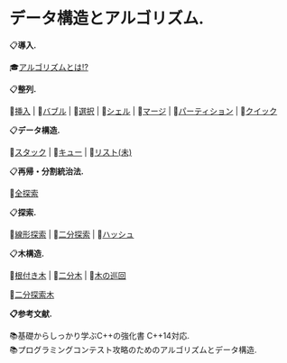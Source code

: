 
# データ構造とアルゴリズム.

:clipboard:**導入.**

:mortar_board:[アルゴリズムとは!?](/intro/)

:clipboard:**整列.**  

:closed_book:[挿入](/insertsort/) | 
:closed_book:[バブル](/bubblesort/) | 
:closed_book:[選択](/selectsort/) | 
:closed_book:[シェル](/shellsort/) | 
:closed_book:[マージ](/mergesort/) | 
:closed_book:[パーティション](/partition/) | 
:closed_book:[クイック](/quicksort/)  

:clipboard:**データ構造.**

:orange_book:[スタック](/stack/) | 
:orange_book:[キュー](/queue/) | 
:orange_book:[リスト(未)]()

:clipboard:**再帰・分割統治法.**

:ledger:[全探索](/allsearch/)  

:clipboard:**探索.**

:blue_book:[線形探索](/linearsearch/) | 
:blue_book:[二分探索](/splitsearch/) | 
:blue_book:[ハッシュ](/hash/)

:clipboard:**木構造.**

:green_book:[根付き木](/roottree/) | 
:green_book:[二分木](/binarytree/) | 
:green_book:[木の巡回](/patroltree/)
 
:green_book:[二分探索木](/binarysearch/)  

**:clipboard:参考文献.**

:books:基礎からしっかり学ぶC++の強化書 C++14対応.  
:books:プログラミングコンテスト攻略のためのアルゴリズムとデータ構造.  